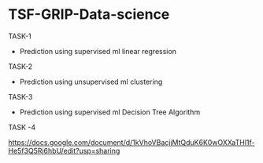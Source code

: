 # TSF-GRIP-Data-science


TASK-1
- Prediction using supervised ml linear regression 

TASK-2

- Prediction using unsupervised ml clustering

TASK-3

- Prediction using supervised ml Decision Tree Algorithm

TASK -4 

https://docs.google.com/document/d/1kVhoVBacjjMtQduK6K0wOXXaTHl1f-He5f3Q5Rj6hbU/edit?usp=sharing
